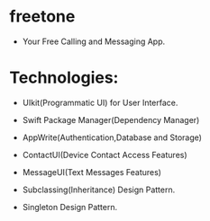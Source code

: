 # freetone

* Your Free Calling and Messaging App.


# Technologies: 
 
- UIkit(Programmatic UI) for User Interface.

- Swift Package Manager(Dependency Manager)

- AppWrite(Authentication,Database and Storage)

- ContactUI(Device Contact Access Features)

- MessageUI(Text Messages Features)

- Subclassing(Inheritance) Design Pattern.

- Singleton Design Pattern. 


##










